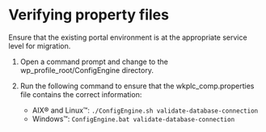 # Verifying property files

Ensure that the existing portal environment is at the appropriate service level for migration.

1.  Open a command prompt and change to the wp_profile_root/ConfigEngine directory.

2.  Run the following command to ensure that the wkplc_comp.properties file contains the correct information:

    -   AIX® and Linux™: `./ConfigEngine.sh validate-database-connection`
    -   Windows™: `ConfigEngine.bat validate-database-connection`


